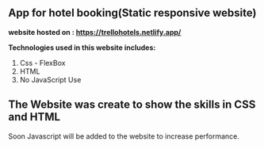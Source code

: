 ## App for hotel booking(Static responsive website)


<strong>website hosted on : https://trellohotels.netlify.app/ </strong>

<strong>Technologies used in this website includes:</strong>
1. Css - FlexBox
2. HTML
3. No JavaScript Use

<h2> The Website was create to show the skills in CSS and HTML </h2>
Soon Javascript will be added to the website to increase performance. 
